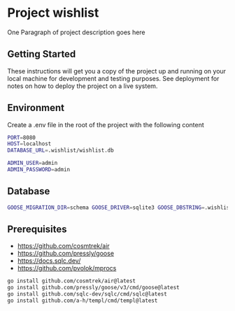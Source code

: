 # Project wishlist

One Paragraph of project description goes here

## Getting Started

These instructions will get you a copy of the project up and running on your local machine for development and testing purposes. See deployment for notes on how to deploy the project on a live system.

## Environment

Create a .env file in the root of the project with the following content

```bash
PORT=8080
HOST=localhost
DATABASE_URL=.wishlist/wishlist.db

ADMIN_USER=admin
ADMIN_PASSWORD=admin
```

## Database

```bash
GOOSE_MIGRATION_DIR=schema GOOSE_DRIVER=sqlite3 GOOSE_DBSTRING=.wishlist/wishlist.db goose up
```

## Prerequisites

- https://github.com/cosmtrek/air
- https://github.com/pressly/goose
- https://docs.sqlc.dev/
- https://github.com/pvolok/mprocs

```bash
go install github.com/cosmtrek/air@latest
go install github.com/pressly/goose/v3/cmd/goose@latest
go install github.com/sqlc-dev/sqlc/cmd/sqlc@latest
go install github.com/a-h/templ/cmd/templ@latest
```

